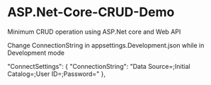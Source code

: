 # ASP.Net-Core-CRUD-Demo
Minimum CRUD operation using ASP.Net core and Web API

Change ConnectionString in appsettings.Development.json while in Development mode

 "ConnectSettings": {
    "ConnectionString": "Data Source=<Datasource>;Initial Catalog=<DatabaseName>;User ID=<UserId>;Password=<Password>"
  },